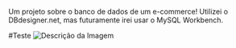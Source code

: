 Um projeto sobre o banco de dados de um e-commerce!
Utilizei o DBdesigner.net, mas futuramente irei usar o MySQL Workbench.

#Teste
![Descrição da Imagem](./img/e-commerce.png.extensão)
